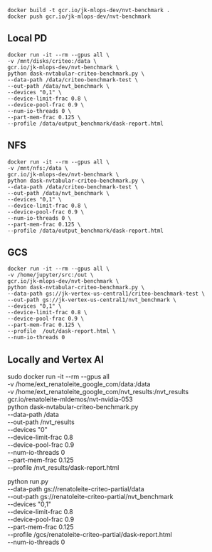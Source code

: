 
```
docker build -t gcr.io/jk-mlops-dev/nvt-benchmark .
docker push gcr.io/jk-mlops-dev/nvt-benchmark 
```

## Local PD

```
docker run -it --rm --gpus all \
-v /mnt/disks/criteo:/data \
gcr.io/jk-mlops-dev/nvt-benchmark \
python dask-nvtabular-criteo-benchmark.py \
--data-path /data/criteo-benchmark-test \
--out-path /data/nvt_benchmark \
--devices "0,1" \
--device-limit-frac 0.8 \
--device-pool-frac 0.9 \
--num-io-threads 0 \
--part-mem-frac 0.125 \
--profile /data/output_benchmark/dask-report.html
```

## NFS

```
docker run -it --rm --gpus all \
-v /mnt/nfs:/data \
gcr.io/jk-mlops-dev/nvt-benchmark \
python dask-nvtabular-criteo-benchmark.py \
--data-path /data/criteo-benchmark-test \
--out-path /data/nvt_benchmark \
--devices "0,1" \
--device-limit-frac 0.8 \
--device-pool-frac 0.9 \
--num-io-threads 0 \
--part-mem-frac 0.125 \
--profile /data/output_benchmark/dask-report.html
```

## GCS

```
docker run -it --rm --gpus all \
-v /home/jupyter/src:/out \
gcr.io/jk-mlops-dev/nvt-benchmark \
python dask-nvtabular-criteo-benchmark.py \
--data-path gs://jk-vertex-us-central1/criteo-benchmark-test \
--out-path gs://jk-vertex-us-central1/nvt_benchmark \
--devices "0,1" \
--device-limit-frac 0.8 \
--device-pool-frac 0.9 \
--part-mem-frac 0.125 \
--profile  /out/dask-report.html \
--num-io-threads 0 
```


## Locally and Vertex AI


sudo docker run -it --rm --gpus all \
-v /home/ext_renatoleite_google_com/data:/data \
-v /home/ext_renatoleite_google_com/nvt_results:/nvt_results \
gcr.io/renatoleite-mldemos/nvt-nvidia-053 \
python dask-nvtabular-criteo-benchmark.py \
--data-path /data \
--out-path /nvt_results \
--devices "0" \
--device-limit-frac 0.8 \
--device-pool-frac 0.9 \
--num-io-threads 0 \
--part-mem-frac 0.125 \
--profile /nvt_results/dask-report.html

python run.py \
--data-path gs://renatoleite-criteo-partial/data \
--out-path gs://renatoleite-criteo-partial/nvt_benchmark \
--devices "0,1" \
--device-limit-frac 0.8 \
--device-pool-frac 0.9 \
--part-mem-frac 0.125 \
--profile /gcs/renatoleite-criteo-partial/dask-report.html \
--num-io-threads 0